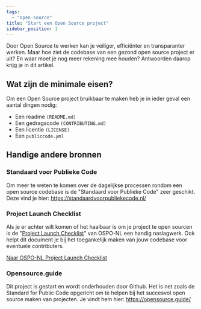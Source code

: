 ```yaml
---
tags:
  - "open-source"
title: "Start een Open Source project"
sidebar_position: 1
---
```


Door Open Source te werken kan je veiliger, efficiënter en transparanter werken. Maar hoe ziet de codebase van een gezond open source project er uit? En waar moet je nog meer rekening mee houden? Antwoorden daarop krijg je in dit artikel.

## Wat zijn de minimale eisen?

Om een Open Source project bruikbaar te maken heb je in ieder geval een aantal dingen nodig:

- Een readme `(README.md)`
- Een gedragscode `(CONTRIBUTING.md)`
- Een licentie `(LICENSE)`
- Een `publiccode.yml`

## Handige andere bronnen

### Standaard voor Publieke Code

Om meer te weten te komen over de dagelijkse processen rondom een open source codebase is de "Standaard voor Publieke Code" zeer geschikt. Deze vind je hier:
https://standaardvoorpubliekecode.nl/

### Project Launch Checklist

Als je er achter wilt komen of het haalbaar is om je project te open sourcen is de "[Project Launch Checklist](https://ospo-nl.github.io/kennisbank/best-practices/project-launch-checklist/#stap-4-technische-beoordeling)" van OSPO-NL een handig naslagwerk. Ook helpt dit document je bij het toegankelijk maken van jouw codebase voor eventuele contributers.

[Naar OSPO-NL Project Launch Checklist](https://ospo-nl.github.io/kennisbank/best-practices/project-launch-checklist/)

### Opensource.guide

Dit project is gestart en wordt onderhouden door Github. Het is net zoals de Standard for Public Code opgericht om te helpen bij het succesvol open source maken van projecten. Je vindt hem hier:
https://opensource.guide/
